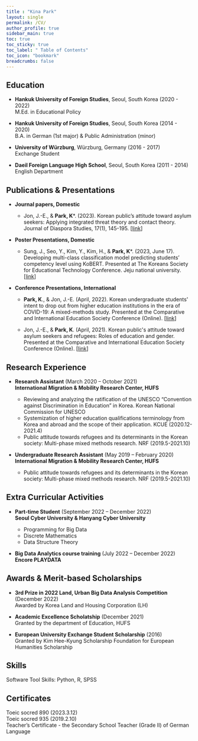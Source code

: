 ```yaml
---
title : "Kina Park"
layout: single
permalink: /CV/
author_profile: true
sidebar_main: true
toc: true 
toc_sticky: true
toc_label: " Table of Contents"
toc_icon: "bookmark"
breadcrumbs: false
--- 
```


## Education

* **Hankuk University of Foreign Studies**, Seoul, South Korea (2020 - 2022)  
M.Ed. in Educational Policy

* **Hankuk University of Foreign Studies**, Seoul, South Korea (2014 - 2020)  
B.A. in German (1st major) & Public Administration (minor)  
                                                       
* **University of Würzburg**, Würzburg, Germany (2016 - 2017)  
Exchange Student                                                                                         

* **Daeil Foreign Language High School**, Seoul, South Korea (2011 - 2014)  
English Department


## Publications & Presentations

* **Journal papers, Domestic**
    * Jon, J.-E., & **Park, K***. (2023). Korean public’s attitude toward asylum seekers: Applying integrated threat theory and contact theory. Journal of Diaspora Studies, 17(1), 145-195. [[link][1]]

* **Poster Presentations, Domestic**
    * Sung, J., Seo, Y., Kim, Y., Kim, H., & **Park, K***. (2023, June 17). Developing multi-class classification model predicting students’ competency level using KoBERT. Presented at The Koreans Society for Educational Technology Conference. Jeju national university. [[link][2]]

* **Conference Presentations, International** 
    * **Park, K**., & Jon, J.-E. (April, 2022). Korean undergraduate students' intent to drop out from higher education institutions in the era of COVID-19: A mixed-methods study. Presented at the Comparative and International Education Society Conference (Online). [[link][3]]

    * Jon, J.-E., & **Park, K**. (April, 2021). Korean public's attitude toward asylum seekers and refugees: Roles of education and gender. Presented at the Comparative and International Education Society Conference (Online). [[link][4]]


## Research Experience
* **Research Assistant** (March 2020 – October 2021)  
**International Migration & Mobility Research Center, HUFS**  

    * Reviewing and analyzing the ratification of the UNESCO “Convention against Discrimination in Education” in Korea. Korean National Commission for UNESCO
    * Systemization of higher education qualifications terminology from Korea and abroad and the scope of their application. KCUE (2020.12-2021.4) 
    * Public attitude towards refugees and its determinants in the Korean society: Multi-phase mixed methods research. NRF (2019.5-2021.10)  
    
* **Undergraduate Research Assistant** (May 2019 – February 2020)  
**International Migration & Mobility Research Center, HUFS**
    * Public attitude towards refugees and its determinants in the Korean society: Multi-phase mixed methods research. NRF (2019.5-2021.10) 

## Extra Curricular Activities
* **Part-time Student** (September 2022 – December 2022)  
**Seoul Cyber University & Hanyang Cyber University**
    * Programming for Big Data 
    * Discrete Mathematics 
    * Data Structure Theory 

* **Big Data Analytics course training** (July 2022 – December 2022)  
**Encore PLAYDATA** 

## Awards & Merit-based Scholarships 

* **3rd Prize in 2022 Land, Urban Big Data Analysis Competition** (December 2022)  
Awarded by Korea Land and Housing Corporation (LH)

* **Academic Excellence Scholatship** (December 2021)  
    Granted by the department of Education, HUFS

* **European University Exchange Student Scholarship** (2016)  
    Granted by Kim Hee-Kyung Scholarship Foundation for European Humanities Scholarship 

## Skills
Software Tool Skills:  Python, R, SPSS 

## Certificates
Toeic socred 890 (2023.3.12)  
Toeic socred 935 (2019.2.10)  
Teacher’s Certificate - the Secondary School Teacher (Grade II) of German Language 



[1]: https://www.kci.go.kr/kciportal/ci/sereArticleSearch/ciSereArtiView.kci?sereArticleSearchBean.artiId=ART002966352
[2]: https://www.kset.or.kr/conference/66/index.php?hCode=PROGRAM_03_01&program=P
[3]: https://convention2.allacademic.com/one/cies/cies22/index.php?program_focus=view_paper&selected_paper_id=1917980&cmd=online_program_direct_link&sub_action=online_program#selected_tag 
[4]: https://convention2.allacademic.com/one/cies/cies21/index.php?program_focus=view_paper&selected_paper_id=1712342&cmd=online_program_direct_link&sub_action=online_program#selected_tag

